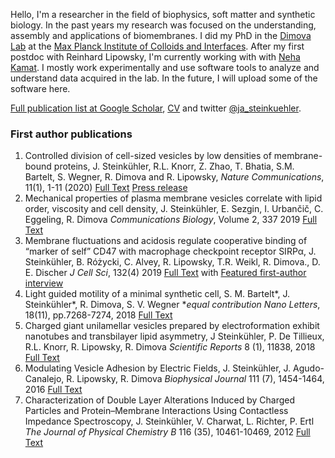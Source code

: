 Hello, I'm a researcher in the field of biophysics, soft matter and synthetic biology. In the past years my research was focused on the understanding, assembly and applications of biomembranes. I did my PhD in the [Dimova Lab](http://www.dimova.de) at the [Max Planck Institute of Colloids and Interfaces](http://www.mpikg.mpg.de/th). After my first postdoc with Reinhard Lipowsky, I'm currently working with with [Neha Kamat](https://www.nehakamat.com/). I mostly work experimentally and use software tools to analyze and understand data acquired in the lab. In the future, I will upload some of the software here.

[Full publication list at Google Scholar](https://scholar.google.de/citations?user=2Dzpoo0AAAAJ), [CV](CV%20Steinkuehler.pdf) and twitter [@ja_steinkuehler](https://twitter.com/ja_steinkuehler).

### First author publications ###
1. Controlled division of cell-sized vesicles by low densities of membrane-bound proteins, J. Steinkühler, R.L. Knorr, Z. Zhao, T. Bhatia, S.M. Bartelt, S. Wegner, R. Dimova and R. Lipowsky, _Nature Communications_, 11(1), 1-11 (2020) [Full Text](https://www.nature.com/articles/s41467-020-14696-0) [Press release](http://www.mpikg.mpg.de/6260641/news_publication_14488959_transferred?c=132305)
1. Mechanical properties of plasma membrane vesicles correlate with lipid order, viscosity and cell density, J. Steinkühler, E. Sezgin, I. Urbančič, C. Eggeling, R. Dimova
_Communications Biology_, Volume 2, 337 2019
[Full Text](https://www.nature.com/articles/s42003-019-0583-3)
5.	Membrane fluctuations and acidosis regulate cooperative binding of “marker of self” CD47 with macrophage checkpoint receptor SIRPα, J. Steinkühler, B. Różycki, C. Alvey, R. Lipowsky, T.R. Weikl, R. Dimova., D. E. Discher
_J Cell Sci_, 132(4) 2019 [Full Text](https://jansteinkuehler.github.io/jcs216770.full.pdf) with [Featured first-author interview]( http://jcs.biologists.org/content/132/4/jcs222141)
4.	Light guided motility of a minimal synthetic cell, S. M. Bartelt\*, J. Steinkühler\*, R. Dimova, S. V. Wegner \*_equal contribution_ _Nano Letters_, 18(11), pp.7268-7274, 2018	[Full Text](https://jansteinkuehler.github.io/acs.nanolett.8b03469.pdf)
6.	Charged giant unilamellar vesicles prepared by electroformation exhibit nanotubes and transbilayer lipid asymmetry, J Steinkühler, P. De Tillieux, R.L. Knorr, R. Lipowsky, R. Dimova 
_Scientific Reports_ 8 (1), 11838, 2018 
[Full Text](https://www.nature.com/articles/s41598-018-30286-z)
10.	Modulating Vesicle Adhesion by Electric Fields, J. Steinkühler, J. Agudo-Canalejo, R. Lipowsky, R. Dimova
_Biophysical Journal_ 111 (7), 1454-1464, 2016 
[Full Text](https://linkinghub.elsevier.com/retrieve/pii/S0006-3495(16)30751-2)
14.	Characterization of Double Layer Alterations Induced by Charged Particles and Protein–Membrane Interactions Using Contactless Impedance Spectroscopy, J. Steinkühler, V. Charwat, L. Richter, P. Ertl
_The Journal of Physical Chemistry B_ 116 (35), 10461-10469, 2012 
[Full Text](https://jansteinkuehler.github.io/jp3008392.pdf)
